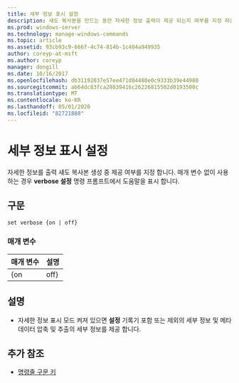 ```yaml
---
title: 세부 정보 표시 설정
description: 섀도 복사본을 만드는 동안 자세한 정보 출력이 제공 되는지 여부를 지정 하는 set verbose에 대 한 참조 항목입니다.
ms.prod: windows-server
ms.technology: manage-windows-commands
ms.topic: article
ms.assetid: 93cb93c9-666f-4c74-814b-1c404a949935
author: coreyp-at-msft
ms.author: coreyp
manager: dongill
ms.date: 10/16/2017
ms.openlocfilehash: db31192037e57ee471d04480e0c9333b39e44980
ms.sourcegitcommit: ab64dc83fca28039416c26226815502d0193500c
ms.translationtype: MT
ms.contentlocale: ko-KR
ms.lasthandoff: 05/01/2020
ms.locfileid: "82721888"
---
```

# <a name="set-verbose"></a>세부 정보 표시 설정

자세한 정보를 출력 섀도 복사본 생성 중 제공 여부를 지정 합니다. 매개 변수 없이 사용 하는 경우 **verbose 설정** 명령 프롬프트에서 도움말을 표시 합니다.

## <a name="syntax"></a>구문

```
set verbose {on | off}
```

### <a name="parameters"></a>매개 변수

| 매개 변수 | 설명 |
|-----------|-------------|
|    {on    |    off}     |

## <a name="remarks"></a>설명

-   자세한 정보 표시 모드 켜져 있으면 **설정** 기록기 포함 또는 제외의 세부 정보 및 메타 데이터 압축 및 추출의 세부 정보를 제공 합니다.

## <a name="additional-references"></a>추가 참조

- [명령줄 구문 키](command-line-syntax-key.md)